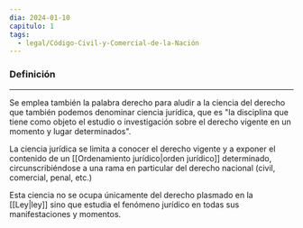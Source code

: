 ```yaml
---
dia: 2024-01-10
capitulo: 1
tags:
  - legal/Código-Civil-y-Comercial-de-la-Nación
---
```

### Definición
---
Se emplea también la palabra derecho para aludir a la ciencia del derecho que también podemos denominar ciencia jurídica, que es "la disciplina que tiene como objeto el estudio o investigación sobre el derecho vigente en un momento y lugar determinados". 

La ciencia jurídica se limita a conocer el derecho vigente y a exponer el contenido de un [[Ordenamiento jurídico|orden jurídico]] determinado, circunscribiéndose a una rama en particular del derecho nacional (civil, comercial, penal, etc.)

Esta ciencia no se ocupa únicamente del derecho plasmado en la [[Ley|ley]] sino que estudia el fenómeno jurídico en todas sus manifestaciones y momentos. 